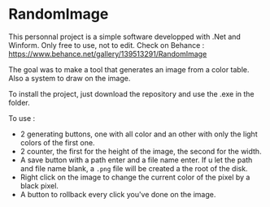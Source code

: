 # RandomImage

This personnal project is a simple software developped with .Net and Winform. Only free to use, not to edit. 
Check on Behance : https://www.behance.net/gallery/139513291/RandomImage

The goal was to make a tool that generates an image from a color table. Also a system to draw on the image.

To install the project, just download the repository and use the .exe in the folder.

To use : 
* 2 generating buttons, one with all color and an other with only the light colors of the first one.
* 2 counter, the first for the height of the image, the second for the width.
* A save button with a path enter and a file name enter. If u let the path and file name blank, a ``.png`` file will be created a the root of the disk.
* Right click on the image to change the current color of the pixel by a black pixel.
* A button to rollback every click you've done on the image.
